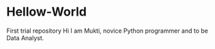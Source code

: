 # Hellow-World
First trial repository
Hi I am Mukti, novice Python programmer and to be Data Analyst.
